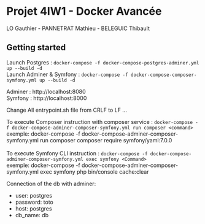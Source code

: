 # Projet 4IW1 - Docker Avancée

LO Gauthier - PANNETRAT Mathieu - BELEGUIC Thibault

## Getting started

Launch Postgres : `docker-compose -f docker-compose-postgres-adminer.yml up --build -d` <br>
Launch Adminer & Symfony : `docker-compose -f docker-compose-composer-symfony.yml up --build -d`

Adminer : http://localhost:8080<br>
Symfony : http://localhost:8000

Change All entrypoint.sh file from CRLF to LF ...

To execute Composer instruction with composer service : `docker-compose -f docker-compose-adminer-composer-symfony.yml run composer <command>`<br>
exemple: docker-compose -f docker-compose-adminer-composer-symfony.yml run composer composer require symfony/yaml:7.0.0 <br>
<br> 
To execute Symfony CLI instruction : `docker-compose -f docker-compose-adminer-composer-symfony.yml exec symfony <Command>` <br>
exemple: docker-compose -f docker-compose-adminer-composer-symfony.yml exec symfony php bin/console cache:clear

Connection of the db with adminer:

- user: postgres
- password: toto
- host: postgres
- db_name: db
